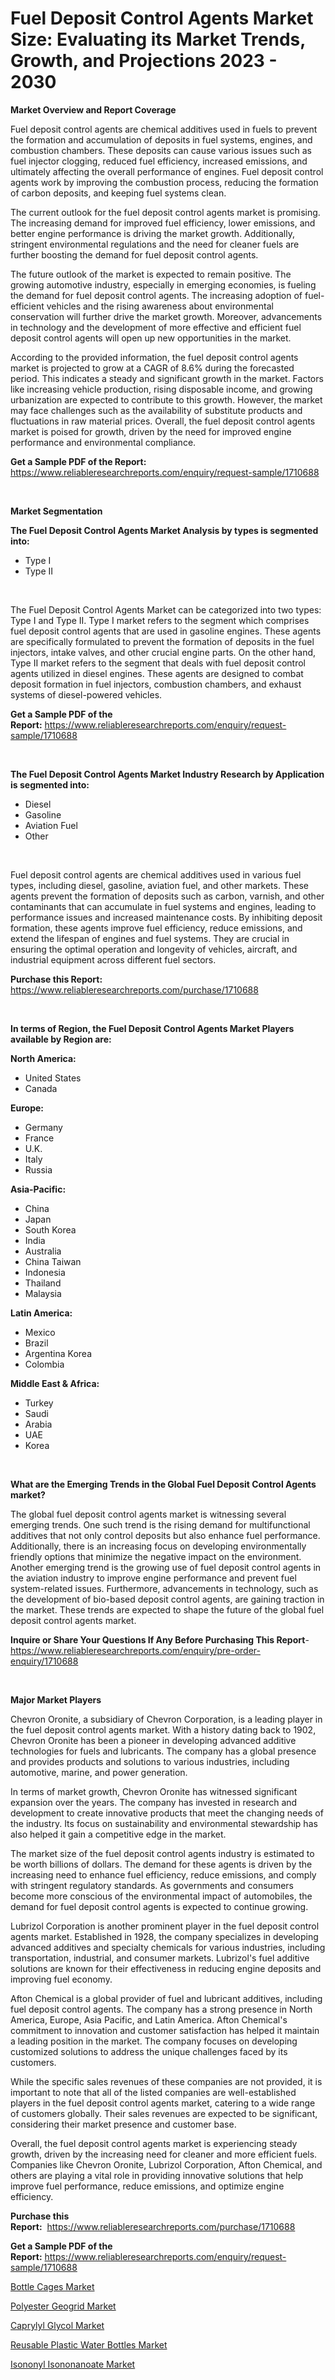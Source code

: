 <p><h1>Fuel Deposit Control Agents Market Size: Evaluating its Market Trends, Growth, and Projections 2023 - 2030</h1></p><p><strong>Market Overview and Report Coverage</strong></p>
<p><p>Fuel deposit control agents are chemical additives used in fuels to prevent the formation and accumulation of deposits in fuel systems, engines, and combustion chambers. These deposits can cause various issues such as fuel injector clogging, reduced fuel efficiency, increased emissions, and ultimately affecting the overall performance of engines. Fuel deposit control agents work by improving the combustion process, reducing the formation of carbon deposits, and keeping fuel systems clean.</p><p>The current outlook for the fuel deposit control agents market is promising. The increasing demand for improved fuel efficiency, lower emissions, and better engine performance is driving the market growth. Additionally, stringent environmental regulations and the need for cleaner fuels are further boosting the demand for fuel deposit control agents.</p><p>The future outlook of the market is expected to remain positive. The growing automotive industry, especially in emerging economies, is fueling the demand for fuel deposit control agents. The increasing adoption of fuel-efficient vehicles and the rising awareness about environmental conservation will further drive the market growth. Moreover, advancements in technology and the development of more effective and efficient fuel deposit control agents will open up new opportunities in the market.</p><p>According to the provided information, the fuel deposit control agents market is projected to grow at a CAGR of 8.6% during the forecasted period. This indicates a steady and significant growth in the market. Factors like increasing vehicle production, rising disposable income, and growing urbanization are expected to contribute to this growth. However, the market may face challenges such as the availability of substitute products and fluctuations in raw material prices. Overall, the fuel deposit control agents market is poised for growth, driven by the need for improved engine performance and environmental compliance.</p></p>
<p><strong>Get a Sample PDF of the Report:</strong> <a href="https://www.reliableresearchreports.com/enquiry/request-sample/1710688">https://www.reliableresearchreports.com/enquiry/request-sample/1710688</a></p>
<p>&nbsp;</p>
<p><strong>Market Segmentation</strong></p>
<p><strong>The Fuel Deposit Control Agents Market Analysis by types is segmented into:</strong></p>
<p><ul><li>Type I</li><li>Type II</li></ul></p>
<p>&nbsp;</p>
<p><p>The Fuel Deposit Control Agents Market can be categorized into two types: Type I and Type II. Type I market refers to the segment which comprises fuel deposit control agents that are used in gasoline engines. These agents are specifically formulated to prevent the formation of deposits in the fuel injectors, intake valves, and other crucial engine parts. On the other hand, Type II market refers to the segment that deals with fuel deposit control agents utilized in diesel engines. These agents are designed to combat deposit formation in fuel injectors, combustion chambers, and exhaust systems of diesel-powered vehicles.</p></p>
<p><strong>Get a Sample PDF of the Report:</strong>&nbsp;<a href="https://www.reliableresearchreports.com/enquiry/request-sample/1710688">https://www.reliableresearchreports.com/enquiry/request-sample/1710688</a></p>
<p>&nbsp;</p>
<p><strong>The Fuel Deposit Control Agents Market Industry Research by Application is segmented into:</strong></p>
<p><ul><li>Diesel</li><li>Gasoline</li><li>Aviation Fuel</li><li>Other</li></ul></p>
<p>&nbsp;</p>
<p><p>Fuel deposit control agents are chemical additives used in various fuel types, including diesel, gasoline, aviation fuel, and other markets. These agents prevent the formation of deposits such as carbon, varnish, and other contaminants that can accumulate in fuel systems and engines, leading to performance issues and increased maintenance costs. By inhibiting deposit formation, these agents improve fuel efficiency, reduce emissions, and extend the lifespan of engines and fuel systems. They are crucial in ensuring the optimal operation and longevity of vehicles, aircraft, and industrial equipment across different fuel sectors.</p></p>
<p><strong>Purchase this Report:</strong>&nbsp; <a href="https://www.reliableresearchreports.com/purchase/1710688">https://www.reliableresearchreports.com/purchase/1710688</a></p>
<p>&nbsp;</p>
<p><strong>In terms of Region, the Fuel Deposit Control Agents Market Players available by Region are:</strong></p>
<p>
    <p> <strong> North America: </strong>
        <ul>
            <li>United States</li>
            <li>Canada</li>
        </ul>
        </p> 
    <p> <strong> Europe: </strong>
        <ul>
            <li>Germany</li>
            <li>France</li>
            <li>U.K.</li>
            <li>Italy</li>
            <li>Russia</li>
        </ul>
        </p> 
    <p> <strong> Asia-Pacific: </strong>
        <ul>
            <li>China</li>
            <li>Japan</li>
            <li>South Korea</li>
            <li>India</li>
            <li>Australia</li>
            <li>China Taiwan</li>
            <li>Indonesia</li>
            <li>Thailand</li>
            <li>Malaysia</li>
        </ul>
        </p> 
    <p> <strong> Latin America: </strong>
        <ul>
            <li>Mexico</li>
            <li>Brazil</li>
            <li>Argentina Korea</li>
            <li>Colombia</li>
        </ul>
        </p> 
    <p> <strong> Middle East & Africa: </strong>
        <ul>
            <li>Turkey</li>
            <li>Saudi</li>
            <li>Arabia</li>
            <li>UAE</li>
            <li>Korea</li>
        </ul>
    </p>
    </p>
<p>&nbsp;</p>
<p><strong>What are the Emerging Trends in the Global Fuel Deposit Control Agents market?</strong></p>
<p><p>The global fuel deposit control agents market is witnessing several emerging trends. One such trend is the rising demand for multifunctional additives that not only control deposits but also enhance fuel performance. Additionally, there is an increasing focus on developing environmentally friendly options that minimize the negative impact on the environment. Another emerging trend is the growing use of fuel deposit control agents in the aviation industry to improve engine performance and prevent fuel system-related issues. Furthermore, advancements in technology, such as the development of bio-based deposit control agents, are gaining traction in the market. These trends are expected to shape the future of the global fuel deposit control agents market.</p></p>
<p><strong>Inquire or Share Your Questions If Any Before Purchasing This Report</strong>- <a href="https://www.reliableresearchreports.com/enquiry/pre-order-enquiry/1710688">https://www.reliableresearchreports.com/enquiry/pre-order-enquiry/1710688</a></p>
<p>&nbsp;</p>
<p><strong>Major Market Players</strong></p>
<p><p>Chevron Oronite, a subsidiary of Chevron Corporation, is a leading player in the fuel deposit control agents market. With a history dating back to 1902, Chevron Oronite has been a pioneer in developing advanced additive technologies for fuels and lubricants. The company has a global presence and provides products and solutions to various industries, including automotive, marine, and power generation.</p><p>In terms of market growth, Chevron Oronite has witnessed significant expansion over the years. The company has invested in research and development to create innovative products that meet the changing needs of the industry. Its focus on sustainability and environmental stewardship has also helped it gain a competitive edge in the market.</p><p>The market size of the fuel deposit control agents industry is estimated to be worth billions of dollars. The demand for these agents is driven by the increasing need to enhance fuel efficiency, reduce emissions, and comply with stringent regulatory standards. As governments and consumers become more conscious of the environmental impact of automobiles, the demand for fuel deposit control agents is expected to continue growing.</p><p>Lubrizol Corporation is another prominent player in the fuel deposit control agents market. Established in 1928, the company specializes in developing advanced additives and specialty chemicals for various industries, including transportation, industrial, and consumer markets. Lubrizol's fuel additive solutions are known for their effectiveness in reducing engine deposits and improving fuel economy.</p><p>Afton Chemical is a global provider of fuel and lubricant additives, including fuel deposit control agents. The company has a strong presence in North America, Europe, Asia Pacific, and Latin America. Afton Chemical's commitment to innovation and customer satisfaction has helped it maintain a leading position in the market. The company focuses on developing customized solutions to address the unique challenges faced by its customers.</p><p>While the specific sales revenues of these companies are not provided, it is important to note that all of the listed companies are well-established players in the fuel deposit control agents market, catering to a wide range of customers globally. Their sales revenues are expected to be significant, considering their market presence and customer base.</p><p>Overall, the fuel deposit control agents market is experiencing steady growth, driven by the increasing need for cleaner and more efficient fuels. Companies like Chevron Oronite, Lubrizol Corporation, Afton Chemical, and others are playing a vital role in providing innovative solutions that help improve fuel performance, reduce emissions, and optimize engine efficiency.</p></p>
<p><strong>Purchase this Report:</strong>&nbsp;&nbsp;<a href="https://www.reliableresearchreports.com/purchase/1710688">https://www.reliableresearchreports.com/purchase/1710688</a></p>
<p></p>
<p><strong>Get a Sample PDF of the Report:</strong>&nbsp;<a href="https://www.reliableresearchreports.com/enquiry/request-sample/1710688">https://www.reliableresearchreports.com/enquiry/request-sample/1710688</a></p>
<p><p><a href="https://medium.com/@deniseharvey70/bottle-cages-market-research-report-its-history-and-forecast-2023-to-2030-49cf034694b7">Bottle Cages Market</a></p><p><a href="https://www.linkedin.com/pulse/polyester-geogrid-market-research-report-unlocks-analysis-financial-wk9ue/">Polyester Geogrid Market</a></p><p><a href="https://www.linkedin.com/pulse/caprylyl-glycol-market-research-report-unlocks-analysis-financial-ahrme/">Caprylyl Glycol Market</a></p><p><a href="https://medium.com/@christinascott1938/reusable-plastic-water-bottles-market-outlook-industry-overview-and-forecast-2023-to-2030-305bf288f813">Reusable Plastic Water Bottles Market</a></p><p><a href="https://www.linkedin.com/pulse/isononyl-isononanoate-market-size-growth-forecast-from-2023-zfqte/">Isononyl Isononanoate Market</a></p></p>